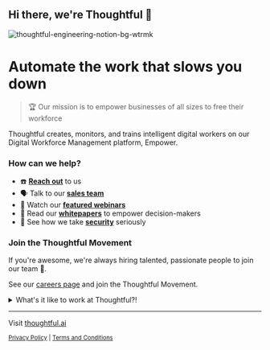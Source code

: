 ## Hi there, we're Thoughtful 👋
![thoughtful-engineering-notion-bg-wtrmk](https://user-images.githubusercontent.com/1096881/151483390-1bde7e8b-bfda-4cf2-92af-6c73cdb23d0c.png)

# Automate the work that slows you down

> 🏆️ Our mission is to empower businesses of all sizes to free their workforce

Thoughtful creates, monitors, and trains intelligent digital workers on our Digital Workforce Management platform, Empower.


###  How can we help?

- ☎️ [**Reach out**](https://www.thoughtful.ai/contact) to us
- 🗣️ Talk to our [**sales team**](https://www.thoughtful.ai/book-a-meeting)
- 🍿 Watch our [**featured webinars**](https://www.thoughtful.ai/webinars)
- 📄 Read our [**whitepapers**](https://www.thoughtful.ai/whitepapers) to empower decision-makers
- 🔐 See how we take [**security**](https://www.thoughtful.ai/trust-and-security) seriously

### Join the Thoughtful Movement

If you're awesome, we're always hiring talented, passionate people to join our team 🙌. 

See our [careers page](https://www.thoughtful.ai/careers) and join the Thoughtful Movement.

<details> 
	<summary>What's it like to work at Thoughtful?!</summary>
	<br>
  
## Culture at Thoughtful

### The Stuff We’re Made Of

How do you bring people from around the world together to create the workforce of the future? Every day we practice these values, which drive our culture and mission. Are you ready?!

### Our Company Values

- **Experiment always.**

  Don’t let the fear of failure hold you back from doing incredible, original work. We don’t expect perfection on the first swing, just the willingness to keep going until we get it right. It takes grit, a lot of experimentation, and failing fast to optimize learnings.

- **Do less, deliver more.**

  We focus on doing the ***right*** things, not *all* things. Focus on work that creates an outsized impact for our customers and team. We practice ruthless prioritization and intentionally make trade-offs that best serve our customers and mission.

- **We are givers.**

  We put our customers and our team ahead of our personal ambitions. We intentionally give without condition in the spirit of advancing our mission. We won’t succeed with a “gimme” culture, but we will win as a team of endless baton-passers who support each other until the race is won.

</details>

---

Visit [thoughtful.ai](https://www.thoughtful.ai/)

<sub>

[Privacy Policy](https://www.thoughtful.ai/privacy-policy) | [Terms and Conditions](https://www.thoughtful.ai/terms-of-service)

</sub>

<!--
Made with 🖤
-->
